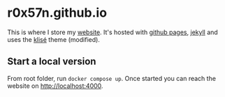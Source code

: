 # r0x57n.github.io
This is where I store my [website](https://0x57.me). It's hosted with [github pages](https://pages.github.com/), [jekyll](https://jekyllrb.com/) and uses the [klisé](https://github.com/piharpi/jekyll-klise) theme (modified).

## Start a local version
From root folder, run `docker compose up`. Once started you can reach the website on [http://localhost:4000](http://localhost:4000/).
